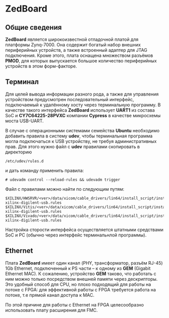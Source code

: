 # ZedBoard


## Общие сведения

**ZedBoard** является широкоизвестной отладочной платой для платформы Zynq-7000. Она содержит богатый набор внешних периферийных устройств, а также встроенный адаптер для JTAG подключения. Кроме этого, плата оснащена множеством разъёмов **PMOD**, для которых выпускается большое количество периферийных устройств в этом форм-факторе.

## Терминал

Для целей вывода информации разного рода, а также для управления устройством предусмотрен последовательный интерфейс, подключаемый к удалённому хосту через терминальную программу. В качестве такого интерфейса **ZedBoard** использует **UART1** из состава SoC и **CY7C64225-28PVXC** компании **Cypress** в качестве микросхемы моста USB-UART. 

В случае с операционными системами семейства **Ubuntu** необходимо добавить правила в систему **udev**, чтобы терминальная программа могла подключаться к USB устройству, не требуя административных прав. Для этого нужно файл с **udev** правилами скопировать в директорию 

```
/etc/udev/rules.d
```

и дать команду применить правила:

```
# udevadm control --reload-rules && udevadm trigger
```

Файл с правилами можно найти по следующим путям:

    $XILINX/HWSRVR/<ver>/data/xicom/cable_drivers/lin64/install_script/install_drivers/52-xilinx-digilent-usb.rules
    $XILINX/Vitis/<ver>/data/xicom/cable_drivers/lin64/install_script/install_drivers/52-xilinx-digilent-usb.rules 
    $XILINX/Vivado/<ver>/data/xicom/cable_drivers/lin64/install_script/install_drivers/52-xilinx-digilent-usb.rules 

Настройка сторости интерфейса осуществляется штатными средствами SoC и РС (обычно через интерфейс терминальнлой программы).

## Ethernet

Плата **ZedBoard** имеет один канал (PHY, трансформатор, разъём RJ-45) 1Gb Ethernet, подключенный к PS части&nbsp;– к одному из **GEM** (Gigabit Ethernet MAC). К сожалению, устройство **GEM** таково, что работать с ним можно только посредством внешней памяти через дескрипторы. Это удобный способ для CPU, но плохо подходящий для работы на потоке с FPGA: для эффективной работы с FPGA требуется работа на потоке, т.е прямой канал доступа к MAC. 

По этой причине для работы с Ethernet на FPGA целесообразно использовать плату расширения для FMC.